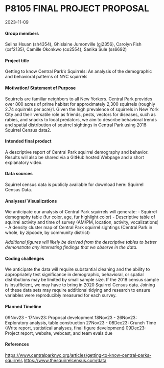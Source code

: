 P8105 FINAL PROJECT PROPOSAL
================
2023-11-09

#### Group members

Selina Hsuan (sh4354), Ghislaine Jumonville (gj2356), Carolyn Fish
(csf2135), Camille Okonkwo (co2554), Sanika Sule (ss6692)

#### Project title

Getting to know Central Park’s Squirrels: An analysis of the demographic
and behavioral patterns of NYC squirrels

#### Motivation/ Statement of Purpose

Squirrels are familiar neighbors to all New Yorkers. Central Park
provides over 800 acres of prime habitat for approximately 2,300
squirrels (roughly 2.74 squirrels per acre)1. Given the high prevalence
of squirrels in New York City and their versatile role as friends,
pests, vectors for diseases, such as rabies, and snacks to local
predators, we aim to describe behavioral trends and spatial distribution
of squirrel sightings in Central Park using 2018 Squirrel Census data2.

#### Intended final product

A descriptive report of Central Park squirrel demography and behavior.
Results will also be shared via a GitHub hosted Webpage and a short
explanatory video.

#### Data sources

Squirrel census data is publicly available for download here: Squirrel
Census Data.

#### Analyses/ Visualizations

We anticipate our analysis of Central Park squirrels will generate: -
Squirrel demography table (fur color, age, fur highlight color) -
Descriptive table of squirrel activity and time of survey (AM/PM,
location, activity, vocalizations) - A density cluster map of Central
Park squirrel sightings (Central Park in whole, by zipcode, by community
district)

*Additional figures will likely be derived from the descriptive tables
to better demonstrate any interesting findings that we observe in the
data.*

#### Coding challenges

We anticipate the data will require substantial cleaning and the ability
to appropriately test significance in demographic, behavioral, or
spatial distributions may be limited by small sample size. If the 2018
census sample is insufficient, we may have to bring in 2020 Squirrel
Census data. Joining of these data sets may require additional tidying
and research to ensure variables were reproducibly measured for each
survey.

#### Planned Timeline

09Nov23 - 17Nov23: Proposal development 18Nov23 - 26Nov23: Exploratory
analysis, table construction 27Nov23 - 08Dec23: Crunch Time (Write
report, statistical analyses, final figure development) 09Dec23: Project
report, website, webcast, and team evals due

#### References

<https://www.centralparknyc.org/articles/getting-to-know-central-parks-squirrels>
<https://www.thesquirrelcensus.com/data>
